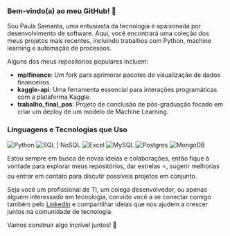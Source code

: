 ### Bem-vindo(a) ao meu GitHub! 👋

Sou Paula Samanta, uma entusiasta da tecnologia e apaixonada por desenvolvimento de software. Aqui, você encontrará uma coleção dos meus projetos mais recentes, incluindo trabalhos com Python, machine learning e automação de processos. 

Alguns dos meus repositórios populares incluem:

- **mplfinance**: Um fork para aprimorar pacotes de visualização de dados financeiros.
- **kaggle-api**: Uma ferramenta essencial para interações programáticas com a plataforma Kaggle.
- **trabalho_final_pos**: Projeto de conclusão de pós-graduação focado em criar um deploy de um modelo de Machine Learning.


### Linguagens e Tecnologias que Uso

![Python](https://img.shields.io/badge/Python-3776AB?style=for-the-badge&logo=python&logoColor=white)
![SQL | NoSQL](https://img.shields.io/badge/SQL%20%7C%20NoSQL-4479A1?style=for-the-badge&logo=mysql&logoColor=white)
![Excel](https://img.shields.io/badge/Excel-217346?style=for-the-badge&logo=microsoft-excel&logoColor=white)
![MySQL](https://img.shields.io/badge/MySQL-4479A1?style=for-the-badge&logo=mysql&logoColor=white)
![Postgres](https://img.shields.io/badge/Postgres-4169E1?style=for-the-badge&logo=postgresql&logoColor=white)
![MongoDB](https://img.shields.io/badge/MongoDB-47A248?style=for-the-badge&logo=mongodb&logoColor=white)

Estou sempre em busca de novas ideias e colaborações, então fique à vontade para explorar meus repositórios, dar estrelas ⭐, sugerir melhorias ou entrar em contato para discutir possíveis projetos em conjunto.

Seja você um profissional de TI, um colega desenvolvedor, ou apenas alguém interessado em tecnologia, convido você a se conectar comigo também pelo [LinkedIn](https://www.linkedin.com/in/paula-samanta-6b3980160/) e compartilhar ideias que nos ajudem a crescer juntos na comunidade de tecnologia. 

Vamos construir algo incrível juntos! 🚀
